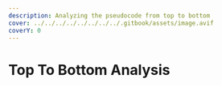 ```yaml
---
description: Analyzing the pseudocode from top to bottom
cover: ../../../../../../../../.gitbook/assets/image.avif
coverY: 0
---
```


# Top To Bottom Analysis

